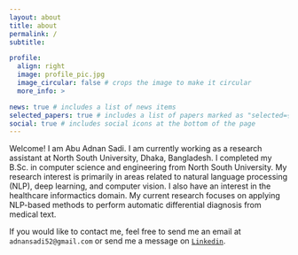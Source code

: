 ```yaml
---
layout: about
title: about
permalink: /
subtitle: 

profile:
  align: right
  image: profile_pic.jpg
  image_circular: false # crops the image to make it circular
  more_info: >

news: true # includes a list of news items
selected_papers: true # includes a list of papers marked as "selected={true}"
social: true # includes social icons at the bottom of the page
---
```


Welcome! I am Abu Adnan Sadi. I am currently working as a research assistant at North South University, Dhaka, Bangladesh. I completed my B.Sc. in computer science and engineering from North South University. My research interest is primarily in areas related to natural language processing (NLP), deep learning, and computer vision. I also have an interest in the healthcare informactics domain. My current research focuses on applying NLP-based methods to perform automatic differential diagnosis from medical text.

If you would like to contact me, feel free to send me an email at `adnansadi52@gmail.com` or send me a message on [`Linkedin`](https://www.linkedin.com/in/abu-adnan-sadi-1a40a4200/).


